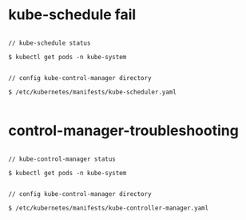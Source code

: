 


# kube-schedule fail

```

// kube-schedule status

$ kubectl get pods -n kube-system


// config kube-control-manager directory

$ /etc/kubernetes/manifests/kube-scheduler.yaml


```


# control-manager-troubleshooting

```

// kube-control-manager status

$ kubectl get pods -n kube-system 


// config kube-control-manager directory

$ /etc/kubernetes/manifests/kube-controller-manager.yaml

```



